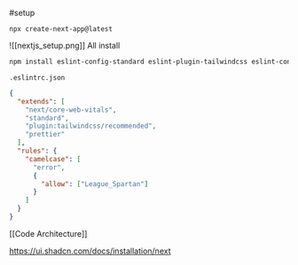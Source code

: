 #setup 

```
npx create-next-app@latest
```

![[nextjs_setup.png]]
All install
```bash
npm install eslint-config-standard eslint-plugin-tailwindcss eslint-config-prettier prettier
```

`.eslintrc.json`
```json
{
  "extends": [
    "next/core-web-vitals",
    "standard",
    "plugin:tailwindcss/recommended",
    "prettier"
  ],
  "rules": {
    "camelcase": [
      "error",
      {
        "allow": ["League_Spartan"]
      }
    ]
  }
}
```

[[Code Architecture]]

https://ui.shadcn.com/docs/installation/next
